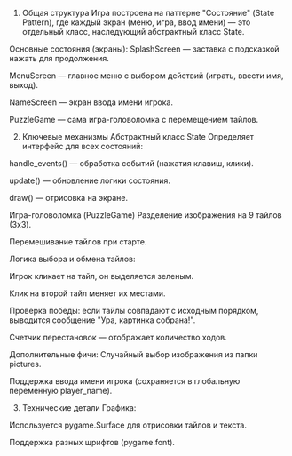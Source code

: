 1. Общая структура
Игра построена на паттерне "Состояние" (State Pattern), где каждый экран (меню, игра, ввод имени) — это отдельный класс, наследующий абстрактный класс State.

Основные состояния (экраны):
SplashScreen — заставка с подсказкой нажать для продолжения.

MenuScreen — главное меню с выбором действий (играть, ввести имя, выход).

NameScreen — экран ввода имени игрока.

PuzzleGame — сама игра-головоломка с перемещением тайлов.

2. Ключевые механизмы
Абстрактный класс State
Определяет интерфейс для всех состояний:

handle_events() — обработка событий (нажатия клавиш, клики).

update() — обновление логики состояния.

draw() — отрисовка на экране.

Игра-головоломка (PuzzleGame)
Разделение изображения на 9 тайлов (3x3).

Перемешивание тайлов при старте.

Логика выбора и обмена тайлов:

Игрок кликает на тайл, он выделяется зеленым.

Клик на второй тайл меняет их местами.

Проверка победы: если тайлы совпадают с исходным порядком, выводится сообщение "Ура, картинка собрана!".

Счетчик перестановок — отображает количество ходов.

Дополнительные фичи:
Случайный выбор изображения из папки pictures.

Поддержка ввода имени игрока (сохраняется в глобальную переменную player_name).

3. Технические детали
Графика:

Используется pygame.Surface для отрисовки тайлов и текста.

Поддержка разных шрифтов (pygame.font).

